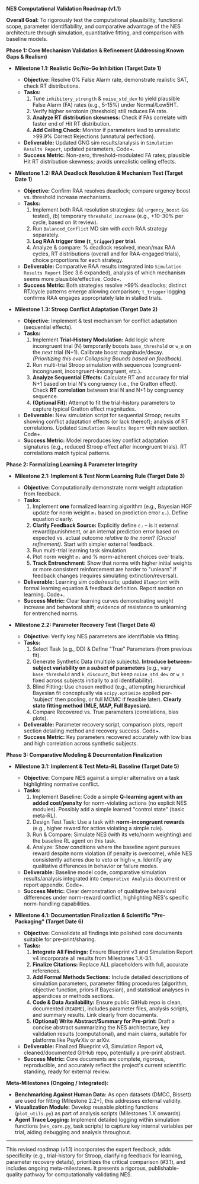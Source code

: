 
**NES Computational Validation Roadmap (v1.1)**

**Overall Goal:** To rigorously test the computational plausibility, functional scope, parameter identifiability, and comparative advantage of the NES architecture through simulation, quantitative fitting, and comparison with baseline models.

**Phase 1: Core Mechanism Validation & Refinement (Addressing Known Gaps & Realism)**

* **Milestone 1.1: Realistic Go/No-Go Inhibition (Target Date 1)**
  * **Objective:** Resolve 0% False Alarm rate, demonstrate realistic SAT, check RT distributions.
  * **Tasks:**
    1. Tune `inhibitory_strength` & `noise_std_dev` to yield plausible False Alarm (FA) rates (e.g., 5-15%) under Normal/Low5HT.
    2. Verify higher serotonin (threshold) still reduces FA rate.
    3. **Analyze RT distribution skewness:** Check if FAs correlate with faster end of Hit RT distribution.
    4. **Add Ceiling Check:** Monitor if parameters lead to unrealistic >99.9% Correct Rejections (unnatural perfection).
  * **Deliverable:** Updated GNG sim results/analysis in `Simulation Results Report`, updated parameters, Code+.
  * **Success Metric:** Non-zero, threshold-modulated FA rates; plausible Hit RT distribution skewness; avoids unrealistic ceiling effects.

* **Milestone 1.2: RAA Deadlock Resolution & Mechanism Test (Target Date 1)**
  * **Objective:** Confirm RAA resolves deadlock; compare urgency boost vs. threshold increase mechanisms.
  * **Tasks:**
    1. Implement both RAA resolution strategies: (a) `urgency_boost` (as tested), (b) temporary `threshold_increase` (e.g., +10-30% per cycle, based on lit review).
    2. Run `Balanced_Conflict` MD sim with *each* RAA strategy separately.
    3. **Log RAA trigger time (`t_trigger`) per trial.**
    4. Analyze & compare: % deadlock resolved, mean/max RAA cycles, RT distributions (overall and for RAA-engaged trials), choice proportions for each strategy.
  * **Deliverable:** Comparative RAA results integrated into `Simulation Results Report` (Sec 3.6 expanded), analysis of which mechanism seems more plausible/effective. Code+.
  * **Success Metric:** Both strategies resolve >99% deadlocks; distinct RT/cycle patterns emerge allowing comparison; `t_trigger` logging confirms RAA engages appropriately late in stalled trials.

* **Milestone 1.3: Stroop Conflict Adaptation (Target Date 2)**
  * **Objective:** Implement & test mechanism for conflict adaptation (sequential effects).
  * **Tasks:**
    1. Implement **Trial-History Modulation:** Add logic where incongruent trial (N) temporarily boosts `base_threshold` or `w_n` on the *next* trial (N+1). Calibrate boost magnitude/decay. *(Prioritizing this over Collapsing Bounds based on feedback).*
    2. Run multi-trial Stroop simulation with sequences (congruent-incongruent, incongruent-incongruent, etc.).
    3. **Analyze Sequential Effects:** Calculate RT and accuracy for trial N+1 based on trial N's congruency (i.e., the Gratton effect). Check **RT correlation** between trial N and N+1 by congruency sequence.
    4. **(Optional Fit):** Attempt to fit the trial-history parameters to capture typical Gratton effect magnitudes.
  * **Deliverable:** New simulation script for sequential Stroop; results showing conflict adaptation effects (or lack thereof); analysis of RT correlations. Updated `Simulation Results Report` with new section. Code+.
  * **Success Metric:** Model reproduces key conflict adaptation signatures (e.g., reduced Stroop effect after incongruent trials). RT correlations match typical patterns.

**Phase 2: Formalizing Learning & Parameter Integrity**

* **Milestone 2.1: Implement & Test Norm Learning Rule (Target Date 3)**
  * **Objective:** Computationally demonstrate norm weight adaptation from feedback.
  * **Tasks:**
    1. Implement **one** formalized learning algorithm (e.g., Bayesian HGF update for norm weight `mⱼ` based on prediction error `εⱼ`). Define equation clearly.
    2. **Clarify Feedback Source:** Explicitly define `εⱼ` – is it external reward/punishment, or an internal prediction error based on expected vs. actual outcome *relative to the norm*? *(Crucial refinement)*. Start with simpler external feedback.
    3. Run multi-trial learning task simulation.
    4. Plot norm weight `mⱼ` and % norm-adherent choices over trials.
    5. **Track Entrenchment:** Show that norms with higher initial weights or more consistent reinforcement are harder to "unlearn" if feedback changes (requires simulating extinction/reversal).
  * **Deliverable:** Learning sim code/results; updated `Blueprint` with formal learning equation & feedback definition. Report section on learning. Code+.
  * **Success Metric:** Clear learning curves demonstrating weight increase and behavioral shift; evidence of resistance to unlearning for entrenched norms.

* **Milestone 2.2: Parameter Recovery Test (Target Date 4)**
  * **Objective:** Verify key NES parameters are identifiable via fitting.
  * **Tasks:**
    1. Select Task (e.g., DD) & Define "True" Parameters (from previous fit).
    2. Generate Synthetic Data (multiple subjects). **Introduce between-subject variability on a *subset* of parameters** (e.g., vary `base_threshold` and `k_discount`, but keep `noise_std_dev` or `w_n` fixed across subjects initially to aid identifiability).
    3. Blind Fitting: Use chosen method (e.g., attempting hierarchical Bayesian fit conceptually via `scipy.optimize` applied per-'subject' then pooling, or full MCMC if feasible later). **Clearly state fitting method (MLE, MAP, Full Bayesian).**
    4. Compare Recovered vs. True parameters (correlations, bias plots).
  * **Deliverable:** Parameter recovery script, comparison plots, report section detailing method and recovery success. Code+.
  * **Success Metric:** Key parameters recovered accurately with low bias and high correlation across synthetic subjects.

**Phase 3: Comparative Modeling & Documentation Finalization**

* **Milestone 3.1: Implement & Test Meta-RL Baseline (Target Date 5)**
  * **Objective:** Compare NES against a simpler alternative on a task highlighting normative conflict.
  * **Tasks:**
    1. Implement Baseline: Code a simple **Q-learning agent with an added cost/penalty** for norm-violating actions (no explicit NES modules). Possibly add a simple learned "control state" (basic meta-RL).
    2. Design Test Task: Use a task with **norm-incongruent rewards** (e.g., higher reward for action violating a simple rule).
    3. Run & Compare: Simulate NES (with its veto/norm weighting) and the baseline RL agent on this task.
    4. Analyze: Show conditions where the baseline agent pursues reward despite norm violation (if penalty is overcome), while NES consistently adheres due to veto or high `w_n`. Identify any qualitative differences in behavior or failure modes.
  * **Deliverable:** Baseline model code, comparative simulation results/analysis integrated into `Comparative Analysis` document or report appendix. Code+.
  * **Success Metric:** Clear demonstration of qualitative behavioral differences under norm-reward conflict, highlighting NES's specific norm-handling capabilities.

* **Milestone 4.1: Documentation Finalization & Scientific "Pre-Packaging" (Target Date 6)**
  * **Objective:** Consolidate all findings into polished core documents suitable for pre-print/sharing.
  * **Tasks:**
    1. **Integrate All Findings:** Ensure Blueprint v3 and Simulation Report v4 incorporate all results from Milestones 1.X-3.1.
    2. **Finalize Citations:** Replace ALL placeholders with full, accurate references.
    3. **Add Formal Methods Sections:** Include detailed descriptions of simulation parameters, parameter fitting procedures (algorithm, objective function, priors if Bayesian), and statistical analyses in appendices or methods sections.
    4. **Code & Data Availability:** Ensure public GitHub repo is clean, documented (`README`), includes parameter files, analysis scripts, and summary results. Link clearly from documents.
    5. **(Optional) Write Abstract/Summary for Pre-print:** Draft a concise abstract summarizing the NES architecture, key validation results (computational), and main claims, suitable for platforms like PsyArXiv or arXiv.
  * **Deliverable:** Finalized Blueprint v3, Simulation Report v4, cleaned/documented GitHub repo, potentially a pre-print abstract.
  * **Success Metric:** Core documents are complete, rigorous, reproducible, and accurately reflect the project's current scientific standing, ready for external review.

**Meta-Milestones (Ongoing / Integrated):**

* **Benchmarking Against Human Data:** As open datasets (DMCC, Bissett) are used for fitting (Milestone 2.2+), this addresses external validity.
* **Visualization Module:** Develop reusable plotting functions (`plot_utils.py`) as part of analysis scripts (Milestones 1.X onwards).
* **Agent Trace Logging:** Implement detailed logging within simulation functions (`nes_core.py`, task scripts) to capture key internal variables per trial, aiding debugging and analysis throughout.

---

This revised roadmap (v1.1) incorporates the expert feedback, adds specificity (e.g., trial-history for Stroop, clarifying feedback for learning, parameter recovery details), prioritizes the critical comparison (#3.1), and includes ongoing meta-milestones. It presents a rigorous, publishable-quality pathway for computationally validating NES.
